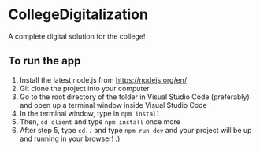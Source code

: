 # CollegeDigitalization
A complete digital solution for the college!

## To run the app
1. Install the latest node.js from https://nodejs.org/en/
2. Git clone the project into your computer 
3. Go to the root directory of the folder in Visual Studio Code (preferably) and open up a terminal window inside Visual Studio Code
4. In the terminal window, type in ``npm install``
5. Then, ``cd client`` and type ``npm install`` once more
6. After step 5, type ``cd..`` and type ``npm run dev`` and your project will be up and running in your browser! :)
